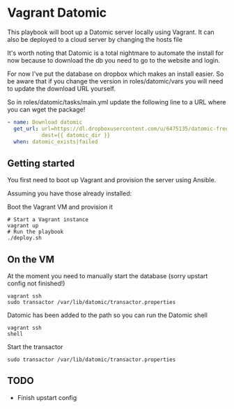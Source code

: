# Vagrant Datomic

This playbook will boot up a Datomic server locally using Vagrant. It can also be deployed to a cloud server by changing the hosts file

It's worth noting that Datomic is a total nightmare to automate the install for now because to download 
the db you need to go to the website and login. 

For now I've put the database on dropbox which makes an install easier. So be aware that if you change the version in roles/datomic/vars you will need to update the download URL yourself.

So in roles/datomic/tasks/main.yml update the following line to a URL where you can wget the package!

```yaml
- name: Download datomic
  get_url: url=https://dl.dropboxusercontent.com/u/6475135/datomic-free-{{ datomic_version }}.zip
           dest={{ datomic_dir }}
  when: datomic_exists|failed
```

## Getting started

You first need to boot up Vagrant and provision the server using Ansible.

Assuming you have those already installed:

Boot the Vagrant VM and provision it

```
# Start a Vagrant instance
vagrant up
# Run the playbook
./deploy.sh
```

## On the VM

At the moment you need to manually start the database (sorry upstart config not finished!)

```
vagrant ssh
sudo transactor /var/lib/datomic/transactor.properties
```

Datomic has been added to the path so you can run the Datomic shell

```
vagrant ssh
shell
```

Start the transactor

```
sudo transactor /var/lib/datomic/transactor.properties
```

## TODO

+ Finish upstart config
